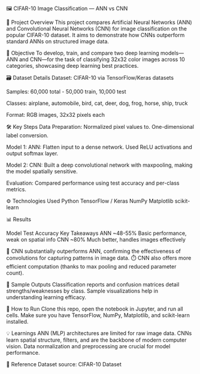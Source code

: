 🖼️ CIFAR-10 Image Classification — ANN vs CNN

📖 Project Overview
This project compares Artificial Neural Networks (ANN) and Convolutional Neural Networks (CNN) for image classification on the popular CIFAR-10 dataset. It aims to demonstrate how CNNs outperform standard ANNs on structured image data.

🎯 Objective
To develop, train, and compare two deep learning models—ANN and CNN—for the task of classifying 32x32 color images across 10 categories, showcasing deep learning best practices.

🗃️ Dataset Details
Dataset: CIFAR-10 via TensorFlow/Keras datasets

Samples: 60,000 total - 50,000 train, 10,000 test

Classes: airplane, automobile, bird, cat, deer, dog, frog, horse, ship, truck

Format: RGB images, 32x32 pixels each

🛠️ Key Steps
Data Preparation: Normalized pixel values to. One-dimensional label conversion.​

Model 1: ANN: Flatten input to a dense network. Used ReLU activations and output softmax layer.

Model 2: CNN: Built a deep convolutional network with maxpooling, making the model spatially sensitive.

Evaluation: Compared performance using test accuracy and per-class metrics.

⚙️ Technologies Used
Python 
TensorFlow / Keras
NumPy
Matplotlib
scikit-learn

📊 Results

Model	Test Accuracy	Key Takeaways
ANN	    ~48-55%	        Basic performance, weak on spatial info
CNN	    ~80%	        Much better, handles images effectively

🧠 CNN substantially outperforms ANN, confirming the effectiveness of convolutions for capturing patterns in image data.
⏱️ CNN also offers more efficient computation (thanks to max pooling and reduced parameter count).

📝 Sample Outputs
Classification reports and confusion matrices detail strengths/weaknesses by class.
Sample visualizations help in understanding learning efficacy.

🚀 How to Run
Clone this repo, open the notebook in Jupyter, and run all cells. Make sure you have TensorFlow, NumPy, Matplotlib, and scikit-learn installed.

💡 Learnings
ANN (MLP) architectures are limited for raw image data.
CNNs learn spatial structure, filters, and are the backbone of modern computer vision.
Data normalization and preprocessing are crucial for model performance.

📂 Reference
Dataset source: CIFAR-10 Dataset